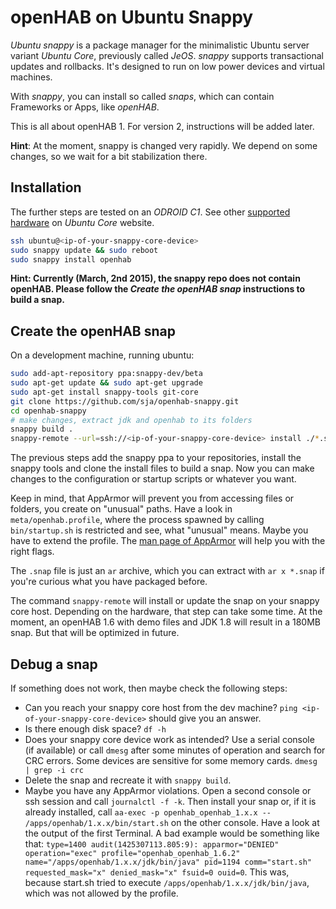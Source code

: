 # openHAB on Ubuntu Snappy

_Ubuntu snappy_ is a package manager for the minimalistic Ubuntu server variant _Ubuntu Core_, previously called _JeOS_. _snappy_ supports transactional updates and rollbacks.
It's designed to run on low power devices and virtual machines.

With _snappy_, you can install so called _snaps_, which can contain Frameworks or Apps, like _openHAB_.

This is all about openHAB 1. For version 2, instructions will be added later.

**Hint**: At the moment, snappy is changed very rapidly. We depend on some changes, so we wait for a bit stabilization there.

## Installation

The further steps are tested on an _ODROID C1_. See other [supported hardware](http://www.ubuntu.com/things#try-beaglebone) on _Ubuntu Core_ website.

```bash
ssh ubuntu@<ip-of-your-snappy-core-device>
sudo snappy update && sudo reboot
sudo snappy install openhab
```

**Hint: Currently (March, 2nd 2015), the snappy repo does not contain openHAB. Please follow the _Create the openHAB snap_ instructions to build a snap.**

## Create the openHAB snap

On a development machine, running ubuntu:

```bash
sudo add-apt-repository ppa:snappy-dev/beta
sudo apt-get update && sudo apt-get upgrade
sudo apt-get install snappy-tools git-core
git clone https://github.com/sja/openhab-snappy.git
cd openhab-snappy
# make changes, extract jdk and openhab to its folders
snappy build .
snappy-remote --url=ssh://<ip-of-your-snappy-core-device> install ./*.snap
```

The previous steps add the snappy ppa to your repositories, install the snappy tools and clone the install files to build a snap. Now you can make changes to the configuration or startup scripts or whatever you want. 

Keep in mind, that AppArmor will prevent you from accessing files or folders, you create on "unusual" paths. Have a look in `meta/openhab.profile`, where the process spawned by calling `bin/startup.sh` is restricted and see, what "unusual" means. Maybe you have to extend the profile. The [man page of AppArmor](http://manpages.ubuntu.com/manpages/saucy/en/man5/apparmor.d.5.html) will help you with the right flags.

The `.snap` file is just an `ar` archive, which you can extract with `ar x *.snap` if you're curious what you have packaged before.

The command `snappy-remote` will install or update the snap on your snappy core host. Depending on the hardware, that step can take some time. At the moment, an openHAB 1.6 with demo files and JDK 1.8 will result in a 180MB snap. But that will be optimized in future.

## Debug a snap

If something does not work, then maybe check the following steps:
 - Can you reach your snappy core host from the dev machine? `ping <ip-of-your-snappy-core-device>` should give you an answer.
 - Is there enough disk space? `df -h`
 - Does your snappy core device work as intended? Use a serial console (if available) or call `dmesg` after some minutes of operation and search for CRC errors. Some devices are sensitive for some memory cards. `dmesg | grep -i crc`
 - Delete the snap and recreate it with `snappy build`.
 - Maybe you have any AppArmor violations. Open a second console or ssh session and call `journalctl -f -k`. Then install your snap or, if it is already installed, call `aa-exec -p openhab_openhab_1.x.x -- /apps/openhab/1.x.x/bin/start.sh` on the other console. Have a look at the output of the first Terminal. A bad example would be something like that: `type=1400 audit(1425307113.805:9): apparmor="DENIED" operation="exec" profile="openhab_openhab_1.6.2" name="/apps/openhab/1.x.x/jdk/bin/java" pid=1194 comm="start.sh" requested_mask="x" denied_mask="x" fsuid=0 ouid=0`. This was, because start.sh tried to execute `/apps/openhab/1.x.x/jdk/bin/java`, which was not allowed by the profile.
